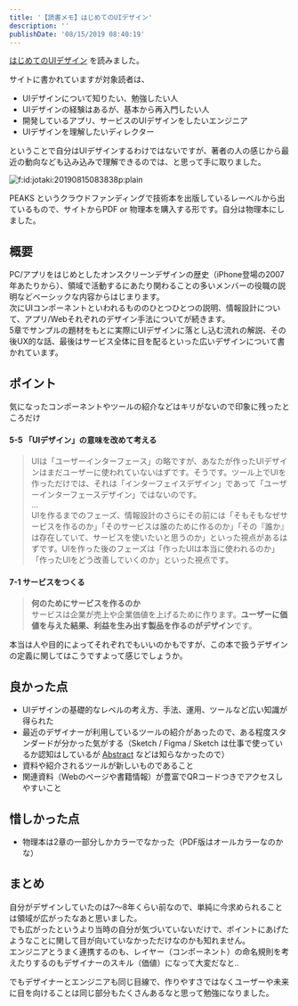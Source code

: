 ```yaml
---
title: '【読書メモ】はじめてのUIデザイン'
description: ''
publishDate: '08/15/2019 08:40:19'
---
```


<p><a href="https://peaks.cc/books/ui_design">はじめてのUIデザイン</a> を読みました。</p>

<p>サイトに書かれていますが対象読者は、</p>

<ul>
<li>UIデザインについて知りたい、勉強したい人</li>
<li>UIデザインの経験はあるが、基本から再入門したい人</li>
<li>開発しているアプリ、サービスのUIデザインをしたいエンジニア</li>
<li>UIデザインを理解したいディレクター</li>
</ul>

<p>ということで自分はUIデザインするわけではないですが、著者の人の感じから最近の動向なども込み込みで理解できるのでは、と思って手に取りました。</p>

<p><span itemscope itemtype="http://schema.org/Photograph"><img src="/images/hatena/20190815083838.png" alt="f:id:jotaki:20190815083838p:plain" title="f:id:jotaki:20190815083838p:plain" class="hatena-fotolife" itemprop="image" /></span></p>

<p>PEAKS というクラウドファンディングで技術本を出版しているレーベルから出ているもので、サイトからPDF or 物理本を購入する形です。自分は物理本にしました。</p>

<h2>概要</h2>

<p>PC/アプリをはじめとしたオンスクリーンデザインの歴史（iPhone登場の2007年あたりから）、領域で活動するにあたり関わることの多いメンバーの役職の説明などベーシックな内容からはじまります。<br />
次にUIコンポーネントといわれるもののひとつひとつの説明、情報設計について、アプリ/Webそれぞれのデザイン手法についてが続きます。<br />
5章でサンプルの題材をもとに実際にUIデザインに落とし込む流れの解説、その後UX的な話、最後はサービス全体に目を配るといった広いデザインについて書かれています。</p>

<h2>ポイント</h2>

<p>気になったコンポーネントやツールの紹介などはキリがないので印象に残ったところだけ</p>

<h4>5-5 「UIデザイン」の意味を改めて考える</h4>

<blockquote><p>UIは「ユーザーインターフェース」の略ですが、あなたが作ったUIデザインはまだユーザーに使われていないはずです。そうです。ツール上でUIを作っただけでは、それは「インターフェイスデザイン」であって「ユーザーインターフェースデザイン」ではないのです。<br />
...<br />
UIを作るまでのフェーズ、情報設計のさらにその前には「そもそもなぜサービスを作るのか」「そのサービスは誰のために作るのか」「その『誰か』は存在していて、サービスを使いたいと思うのか」といった視点があるはずです。UIを作った後のフェーズは「作ったUIは本当に使われるのか」「作ったUIをどう改善していくのか」といった視点です。</p></blockquote>

<h4>7-1 サービスをつくる</h4>

<blockquote><p><strong>何のためにサービスを作るのか</strong><br />
サービスは企業が売上や企業価値を上げるために作ります。<strong>ユーザーに価値を与えた結果、利益を生み出す製品を作るのがデザイン</strong>です。</p></blockquote>

<p>本当は人や目的によってそれぞれでもいいのかもですが、この本で扱うデザインの定義に関してはこうですよって感じでしょうか。</p>

<h2>良かった点</h2>

<ul>
<li>UIデザインの基礎的なレベルの考え方、手法、運用、ツールなど広い知識が得られた</li>
<li>最近のデザイナーが利用しているツールの紹介があったので、ある程度スタンダードが分かった気がする（Sketch / Figma / Sketch は仕事で使っているか認知はしているが <a href="https://www.abstract.com/">Abstract</a> などは知らなかったので）</li>
<li>資料や紹介されるツールが新しいものであること</li>
<li>関連資料（Webのページや書籍情報）が豊富でQRコードつきでアクセスしやすいこと</li>
</ul>

<h2>惜しかった点</h2>

<ul>
<li>物理本は2章の一部分しかカラーでなかった（PDF版はオールカラーなのかな）</li>
</ul>

<h2>まとめ</h2>

<p>自分がデザインしていたのは7〜8年くらい前なので、単純に今求められることは領域が広がったなあと思いました。<br />
でも広がったというより当時の自分が気づいていないだけで、ポイントにあげたようなことに関して目が向いていなかっただけなのかも知れません。<br />
エンジニアとうまく連携するのも、レイヤー（コンポーネント）の命名規則を考えたりするのもデザイナーのスキル（価値）になって大変だなと..</p>

<p>でもデザイナーとエンジニアも同じ目線で、作りやすさではなくユーザーや未来に目を向けることは同じ部分もたくさんあるなと思って勉強になりました。</p>
